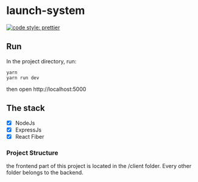 # launch-system

[![code style: prettier](https://img.shields.io/badge/code_style-prettier-ff69b4.svg?style=flat-square)](https://github.com/prettier/prettier)

## Run

In the project directory, run:

```shell
yarn
yarn run dev
```

then open  http://localhost:5000

## The stack
- [x] NodeJs
- [x] ExpressJs
- [x] React Fiber

### Project Structure

the frontend part of this project is located in the /client folder. Every other folder belongs to the backend.
